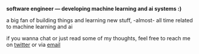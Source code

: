**software engineer — developing machine learning and ai systems :)**

a big fan of building things and learning new stuff, -almost- all time related to machine learning and ai

if you wanna chat or just read some of my thoughts, feel free to reach me on [twitter](https://x.com/software_valen) or via [email](me@valenradovich.tech)
